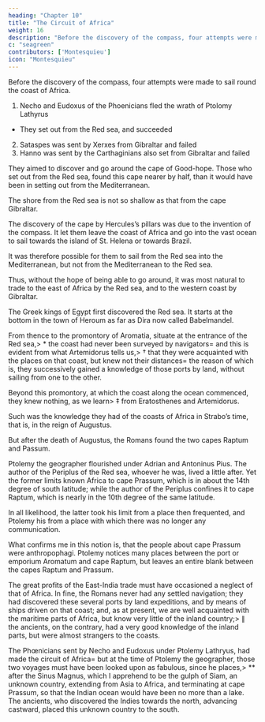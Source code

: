 ```yaml
---
heading: "Chapter 10"
title: "The Circuit of Africa"
weight: 16
description: "Before the discovery of the compass, four attempts were made to sail round the coast of Africa"
c: "seagreen"
contributors: ['Montesquieu']
icon: "Montesquieu"
---
```





Before the discovery of the compass, four attempts were made to sail round the coast of Africa.

1. Necho and Eudoxus of the Phoenicians fled the wrath of Ptolomy Lathyrus
  - They set out from the Red sea, and succeeded
2. Sataspes was sent by Xerxes from Gibraltar and failed
3. Hanno was sent by the Carthaginians also set from Gibraltar and failed

They aimed to discover and go around the cape of Good-hope. Those who set out from the Red sea, found this cape nearer by half, than it would have been in setting out from the Mediterranean. 

The shore from the Red sea is not so shallow as that from the cape Gibraltar.

The discovery of the cape by Hercules’s pillars was due to the invention of the compass.
It let them leave the coast of Africa and go into the vast ocean to sail towards the island of St. Helena or towards Brazil.

It was therefore possible for them to sail from the Red sea into the Mediterranean, but not from the Mediterranean to the Red sea.

 
Thus, without the hope of being able to go around, it was most natural to trade to the east of Africa by the Red sea, and to the western coast by Gibraltar.

The Greek kings of Egypt first discovered the Red sea. It starts at the bottom in the town of Heroum as far as Dira now called Babelmandel.

From thence to the promontory of Aromatia,  situate at the entrance of the Red sea,> * the coast had never been surveyed by navigators= and this is evident from what Artemidorus tells us,> † that they were acquainted with the places on that coast, but knew not their distances= the reason of which is, they successively gained a knowledge of those ports by land, without sailing from one to the other.

Beyond this promontory, at which the coast along the ocean commenced, they knew nothing, as we learn> ‡ from Eratosthenes and Artemidorus.

Such was the knowledge they had of the coasts of Africa in Strabo’s time, that is, in the reign of Augustus.

But after the death of Augustus, the Romans found the two capes Raptum and Passum.

Ptolemy the geographer flourished under Adrian and Antoninus Pius. The author of the Periplus of the Red sea, whoever he was, lived a little after.  Yet the former limits known Africa to cape Prassum,  which is in about the 14th degree of south latitude; while the author of the Periplus confines it to cape Raptum, which is nearly in the 10th degree of the same latitude. 

In all likelihood, the latter took his limit from a place then frequented, and Ptolemy his from a place with which there was no longer any communication.

What confirms me in this notion is, that the people about cape Prassum  were anthropophagi. Ptolemy notices many places between the port or emporium Aromatum  and cape Raptum,  but leaves an entire blank between the capes Raptum  and Prassum.

The great profits of the East-India trade must have occasioned a neglect of that of Africa. In fine, the Romans never had any settled navigation; they had discovered these several ports by land expeditions, and by means of ships driven on that coast; and, as at present, we are well acquainted with the maritime parts of Africa, but know very little of the inland country;> ∥ the ancients, on the contrary, had a very good knowledge of the inland parts, but were almost strangers to the coasts.

The Phœnicians sent by Necho and Eudoxus under Ptolemy Lathryus, had made the circuit of Africa= but at the time of Ptolemy the geographer, those two voyages must have been looked upon as fabulous, since he places,> ** after the Sinus Magnus,  which I apprehend to be the gulph of Siam, an unknown   country, extending from Asia to Africa, and terminating at cape Prassum,  so that the Indian ocean would have been no more than a lake. The ancients, who discovered the Indies towards the north, advancing castward, placed this unknown country to the south.
